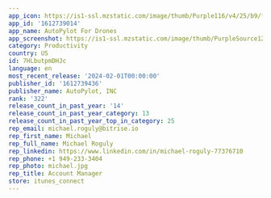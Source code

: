 ```yaml
---
app_icon: https://is1-ssl.mzstatic.com/image/thumb/Purple116/v4/25/b9/fd/25b9fdc6-c892-12df-81a0-8f5c85db0b55/AppIcon-1x_U007emarketing-0-5-0-85-220.png/1024x1024bb.png
app_id: '1612739014'
app_name: AutoPylot For Drones
app_screenshot: https://is1-ssl.mzstatic.com/image/thumb/PurpleSource126/v4/77/89/f9/7789f97f-d6c9-287c-e623-93338db0294c/d25ec039-672e-4129-841d-0a6f99206ee8_1.png/1284x2778bb.png
category: Productivity
country: US
id: 7HLbutpmDHJc
language: en
most_recent_release: '2024-02-01T00:00:00'
publisher_id: '1612739436'
publisher_name: AutoPylot, INC
rank: '322'
release_count_in_past_year: '14'
release_count_in_past_year_category: 13
release_count_in_past_year_top_in_category: 25
rep_email: michael.roguly@bitrise.io
rep_first_name: Michael
rep_full_name: Michael Roguly
rep_linkedin: https://www.linkedin.com/in/michael-roguly-77376710
rep_phone: +1 949-233-3404
rep_photo: michael.jpg
rep_title: Account Manager
store: itunes_connect
---
```

